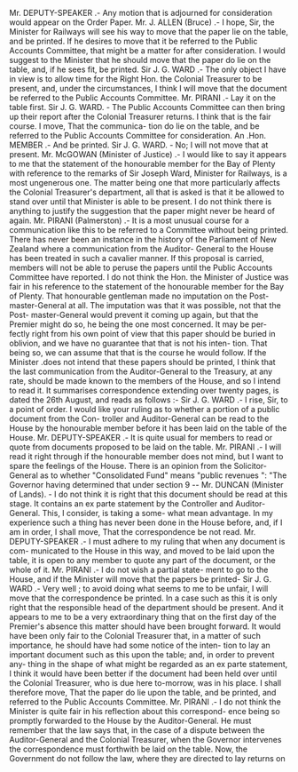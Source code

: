 Mr. DEPUTY-SPEAKER .- Any motion that is adjourned for consideration would appear on the Order Paper. Mr. J. ALLEN (Bruce) .- I hope, Sir, the Minister for Railways will see his way to move that the paper lie on the table, and be printed. If he desires to move that it be referred to the Public Accounts Committee, that might be a matter for after consideration. I would suggest to the Minister that he should move that the paper do lie on the table, and, if he sees fit, be printed. Sir J. G. WARD .- The only object I have in view is to allow time for the Right Hon. the Colonial Treasurer to be present, and, under the circumstances, I think I will move that the document be referred to the Public Accounts Committee. Mr. PIRANI .- Lay it on the table first. Sir J. G. WARD. - The Public Accounts Committee can then bring up their report after the Colonial Treasurer returns. I think that is the fair course. I move, That the communica- tion do lie on the table, and be referred to the Public Accounts Committee for consideration. An .Hon. MEMBER .- And be printed. Sir J. G. WARD. - No; I will not move that at present. Mr. McGOWAN (Minister of Justice) .- I would like to say it appears to me that the statement of the honourable member for the Bay of Plenty with reference to the remarks of Sir Joseph Ward, Minister for Railways, is a most ungenerous one. The matter being one that more particularly affects the Colonial Treasurer's department, all that is asked is that it be allowed to stand over until that Minister is able to be present. I do not think there is anything to justify the suggestion that the paper might never be heard of again. Mr. PIRANI (Palmerston) .- It is a most unusual course for a communication like this to be referred to a Committee without being printed. There has never been an instance in the history of the Parliament of New Zealand where a communication from the Auditor- General to the House has been treated in such a cavalier manner. If this proposal is carried, members will not be able to peruse the papers until the Public Accounts Committee have reported. I do not think the Hon. the Minister of Justice was fair in his reference to the statement of the honourable member for the Bay of Plenty. That honourable gentleman made no imputation on the Post- master-General at all. The imputation was that it was possible, not that the Post- master-General would prevent it coming up again, but that the Premier might do so, he being the one most concerned. It may be per- fectly right from his own point of view that this paper should be buried in oblivion, and we have no guarantee that that is not his inten- tion. That being so, we can assume that that is the course he would follow. If the Minister .does not intend that these papers should be printed, I think that the last communication from the Auditor-General to the Treasury, at any rate, should be made known to the members of the House, and so I intend to read it. It summarises correspondence extending over twenty pages, is dated the 26th August, and reads as follows :- Sir J. G. WARD .- I rise, Sir, to a point of order. I would like your ruling as to whether a portion of a public document from the Con- troller and Auditor-General can be read to the House by the honourable member before it has been laid on the table of the House. Mr. DEPUTY-SPEAKER .- It is quite usual for members to read or quote from documents proposed to be laid on the table. Mr. PIRANI .- I will read it right through if the honourable member does not mind, but I want to spare the feelings of the House. There is an opinion from the Solicitor-General as to whether "Consolidated Fund" means "public revenues ": "The Governor having determined that under section 9 -- Mr. DUNCAN (Minister of Lands). - I do not think it is right that this document should be read at this stage. It contains an ex parte statement by the Controller and Auditor- General. This, I consider, is taking a some- what mean advantage. In my experience such a thing has never been done in the House before, and, if I am in order, I shall move, That the correspondence be not read. Mr. DEPUTY-SPEAKER .- I must adhere to my ruling that when any document is com- municated to the House in this way, and moved to be laid upon the table, it is open to any member to quote any part of the document, or the whole of it. Mr. PIRANI .- I do not wish a partial state- ment to go to the House, and if the Minister will move that the papers be printed- Sir J. G. WARD .- Very well ; to avoid doing what seems to me to be unfair, I will move that the correspondence be printed. In a case such as this it is only right that the responsible head of the department should be present. And it appears to me to be a very extraordinary thing that on the first day of the Premier's absence this matter should have been brought forward. It would have been only fair to the Colonial Treasurer that, in a matter of such importance, he should have had some notice of the inten- tion to lay an important document such as this upon the table; and, in order to prevent any- thing in the shape of what might be regarded as an ex parte statement, I think it would have been better if the document had been held over until the Colonial Treasurer, who is due here to-morrow, was in his place. I shall therefore move, That the paper do lie upon the table, and be printed, and referred to the Public Accounts Committee. Mr. PIRANI .- I do not think the Minister is quite fair in his reflection about this correspond- ence being so promptly forwarded to the House by the Auditor-General. He must remember that the law says that, in the case of a dispute between the Auditor-General and the Colonial Treasurer, when the Governor intervenes the correspondence must forthwith be laid on the table. Now, the Government do not follow the law, where they are directed to lay returns on 